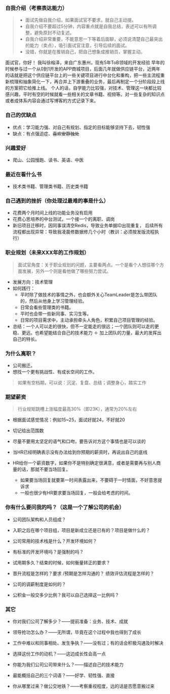 ### 自我介绍（考察表达能力）

> - 面试先做自我介绍，如果面试官不要求，就自己主动提。
> - 自我介绍不要超过5分钟，内容重点就是自我总结，表述可以有所调整，避免原封不动复述。
> - 自我介绍非常重要，不能意思一下等着后面聊，必须说清楚自己最突出的能力（卖点），吸引面试官注意，引导后续的面试。
> - 没错，你就是在推销自己，把自己想象成推销员，掌握主动。  

面试官，你好！
我叫徐榕泽，来自广东惠州，现有5年ToB领域的开发经验
早年的时候参与过一个从0到1开发的APP商城项目，后面几年就做供应链平台，近两年的话就是把这个供应链平台上的一些关键项目进行中台化和重构，把一些主流程重新梳理和抽象简化一下，再合并上下游重叠的业务，最后再制定一个分阶段段上线的方案把它给推上线。
个人的话，自学能力比较强，对技术、管理这一块都比较感兴趣，平时有空的时候就看一些相关的文章书籍、视频等。对一些复杂的知识点或者成体系内容会通过写博客的方式记录下来。

### 自己的优缺点

- 优点：学习能力强、对自己有规划、指定的目标能够坚持下去，韧性强
- 缺点：有点强迫症、~~喜欢安静独处~~

### 兴趣爱好

- 爬山、公园慢跑、读书、英语、中医

### 最近在看什么书

- 技术类书籍、管理类书籍、历史类书籍

### 自己遇到的挫折（你处理过最难的事是什么）

- 花费两个月时间上线的功能业务没有启用
- 花费心思培养的中台测试，一个接一个的离职、调岗
- 新旧项目迁移时，因同事误清空Redis，导致业务单据ID出现重复， 后续所有流程都出现异常：导致我凌晨修数据修几个小时（教训：必须按发版流程执行）

### 职业规划（未来XXX年的工作规划）

>面试官角度：关于职业规划的问题，主要看两点。一个是看个人想往哪个方面发展，另外一个则是看他做了哪些努力尝试。

- 发展方向：技术管理
- 如何践行：
  - 平时除了做技术的事情之外，也会额外关心TeamLeader是怎么带团队的，然后从他身上学习管理经验。
  - 日常会看些管理类的书籍。
  - 平时也会带一些新同事、实习生等。
  - 日常的项目需求中，主动承担牵头人角色，积累自己项目管理的经验。
- 总结：一个人可以走的很快，但不一定能走的很远；一个团队则可以走的更稳、更远。也希望能结合自己的技术能力 ＋ 加上团队的力量，最大的发挥出自己的特长。

### 为什么离职？

- 公司搬迁。
- 想找一个更有挑战性、有成长空间的工作。

> 如果有空档期，可以说：沉淀、复盘、总结；调整身心，踏实工作

### 期望薪资

>行业规矩跳槽上涨幅度最高30%（即23K），通常为20%左右

- 根据面试感觉情况：例如15~25，面试好就24，不好就20

- 切记给出范围数

  

- 尽量不要用太坚定的语气和口吻，要告诉对方这个事情也是可以谈的

- 当HR已经明确表示没有办法给到你预期的薪资时，再说出自己的底线

- HR给你一个薪资数字，如果你不是特别确定很满意，或者是需要再与别人商量的话，那就不要当场回复。

  - 如果要当场回复就要第一时间表露出来，不要碍于一时情面，不好意思提诉求
  - 一般也很少有HR要求要当场回复，一般会给考虑的时间。


### 你有什么要问我的吗？（这是一个了解公司的机会）

- 公司团队架构和人员组成？
- 入职之后在哪个项目组，项目是新成立还是已有的？项目是做什么的？

- 公司常用的技术栈是什么？开发环境如何？
- 有标准的开发环境吗？是强制的吗？



- 试用期多久？结束的时候，如何衡量转正的要求？
- 晋升流程是怎样的？要求 /预期是怎样沟通的？ 绩效评估流程是怎样的？
- 公司的调薪制度是如何的？
- 公积金一般交多少比例？我可以自己选择这一比例吗？

### 其它

- 你对我们公司了解多少？——提前准备：业务、技术、成就

- 领导抢功怎么办？——无所谓，毕竟在这个过程中我也得到了成长

- 工作中难以和同事相处、发生争执？——没有过；有的话会积极沟通及时解决

- 选择这份工作的动机？——这边成长性会高一点

- 你能为我们公司公司带来什么？——描述自己的技术能力

- 最能概括自己的三个词语？——好学、韧性强、直接

- 你从哪里过来？做公交地铁？——考察重视程度，远的话是否愿意搬过来

  